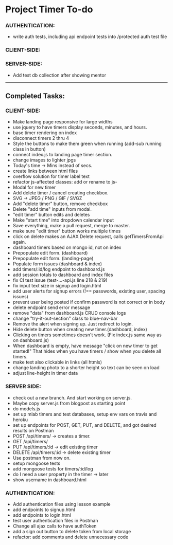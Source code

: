 # Project Timer To-do

### AUTHENTICATION:
- write auth tests, including api endpoint tests into /protected auth test file

### CLIENT-SIDE:

### SERVER-SIDE:
- Add test db collection after showing mentor

-----

## Completed Tasks:

### CLIENT-SIDE:
- Make landing page responsive for large widths
- use jquery to have timers display seconds, minutes, and hours.
- base timer rendering on index
- disconnect timers 2 thru 4
- Style the buttons to make them green when running (add-sub running class in button)
- connect index.js to landing page timer section.
- change images to lighter jpgs
- Today's time -> Mins instead of secs.
- create links between html files
- overflow solution for timer label text
- refactor js-affected classes: add or rename to js-<class>
- Modal for new timer
- Add delete timer / cancel creating checkbox.
- SVG -> JPEG / PNG / GIF / SVGZ
- Add "delete timer" button, remove checkbox
- Delete "add time" inputs from modal.
- "edit timer" button edits and deletes
- Make "start time" into dropdown calendar input
- Save everything, make a pull request, merge to master.
- make sure "edit timer" button works multiple times
- click on delete makes an AJAX Delete request, calls getTimersFromApi again.
- dashboard timers based on mongo id, not on index
- Prepopulate edit form. (dashboard)
- Prepopulate edit form. (landing-page)
- Populate form issues (dashboard & index)
- add timers/:id/log endpoint to dashboard.js
- add session totals to dashboard and index files
- fix CI test issue (test-...-api.js line 218 & 219)
- fix input text size in signup and login.html
- add user alerts for signup errors (!== passwords, existing user, spacing issues)
- prevent user being posted if confirm password is not correct or in body
- delete endpoint send error message
- remove "data" from dashboard.js CRUD console logs
- change "try-it-out-section" class to blue-nav-bar
- Remove the alert when signing up. Just redirect to login.
- Hide delete button when creating new timer.(dashboard, index)
- Clicking on timers sometimes doesn't work. (Fix index.js same way as on dashboard.js)
- When dashboard is empty, have message "click on new timer to get started!" That hides when you have timers / show when you delete all timers.
- make text also clickable in links (all htmls)
- change landing photo to a shorter height so text can be seen on load
- adjust line-height in timer data

### SERVER SIDE:
- check out a new branch. And start working on server.js.
- Maybe copy server.js from blogpost as starting point
- do models.js
- set up mlab timers and test databases, setup env vars on travis and heroku
- set up endpoints for POST, GET, PUT, and DELETE, and got desired results on Postman
- POST /api/timers/ -> creates a timer.
- GET /api/timers/
- PUT /api/timers/:id -> edit existing timer
- DELETE /api/timers/:id -> delete existing timer
- Use postman from now on.
- setup mongoose tests
- add mongoose tests for timers/:id/log
- do I need a user property in the timer -> later
- show username in dashboard.html

### AUTHENTICATION:
- Add authentication files using lesson example
- add endpoints to signup.html
- add endpoints to login.html
- test user authentication files in Postman
- Change all ajax calls to have authToken
- add a sign out button to delete token from local storage
- refactor:  add comments and delete unnecessary code
